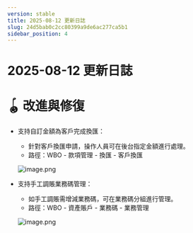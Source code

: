```yaml
---
version: stable
title: 2025-08-12 更新日誌
slug: 24d5bab0c2cc80399a9de6ac277ca5b1
sidebar_position: 4
---
```



# 2025-08-12 更新日誌


# 🪀 改進與修復

- 支持自訂金額為客戶完成換匯：
    - 針對客戶換匯申請，操作人員可在後台指定金額進行處理。
    - 路徑：WBO - 款項管理 - 換匯 - 客戶換匯

    ![image.png](/assets/dfc54e09444b420f2bfd56d43f07b1ea.png)

- 支持手工調賬業務碼管理：
    - 如手工調賬需增減業務碼，可在業務碼分組進行管理。
    - 路徑：WBO - 資產賬戶 - 業務碼 - 業務管理

    ![image.png](/assets/a3efa14a7d86ab1fdc857be311f91ae0.png)

